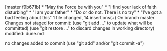 [master f9b671b] * "May the Force be with you" * "I find your lack of faith disturbing" * "I am your father" * "Do or do not. There is no try" * "I’ve got a bad feeling about this"
 1 file changed, 14 insertions(+)
On branch master
Changes not staged for commit:
  (use "git add <file>..." to update what will be committed)
  (use "git restore <file>..." to discard changes in working directory)
	modified:   dune.md

no changes added to commit (use "git add" and/or "git commit -a")
